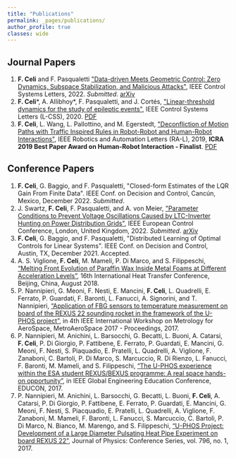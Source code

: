 ```yaml
---
title: "Publications"
permalink: _pages/publications/
author_profile: true
classes: wide
---
```

## Journal Papers

1. **F. Celi** and F. Pasqualetti ["Data-driven Meets Geometric Control: Zero Dynamics, Subspace Stabilization, and Malicious Attacks"](https://arxiv.org/pdf/2201.03656.pdf), IEEE Control Systems Letters, 2022. _Submitted_. [arXiv](https://arxiv.org/pdf/2201.03656.pdf)
1. **F. Celi**\*, A. Allibhoy*, F. Pasqualetti, and J. Cortés, ["Linear-threshold dynamics for the study of epileptic events"](https://ieeexplore.ieee.org/document/9257486), IEEE Control Systems Letters (L-CSS), 2020. [PDF](/assets/pdf/20-FC-AA-FP-JC.pdf)
2. **F. Celi**, L. Wang, L. Pallottino, and M. Egerstedt, ["Deconfliction of Motion Paths with Traffic Inspired Rules in Robot-Robot and Human-Robot Interactions"](https://ieeexplore.ieee.org/document/8643446/), IEEE Robotics and Automation Letters (RA-L), 2019, <i class="fas fa-trophy" aria-hidden="true"></i> **ICRA 2019 Best Paper Award on Human-Robot Interaction - Finalist**. [PDF](/assets/pdf/19-FC-LW-LP-ME.pdf)

## Conference Papers
1. **F. Celi**, G. Baggio, and F. Pasqualetti, "Closed-form Estimates of the LQR Gain From Finite Data". IEEE Conf. on Decision and Control, Cancún, Mexico, December 2022. _Submitted_.
1. J. Swartz, **F. Celi**, F. Pasqualetti, and A. von Meier, ["Parameter Conditions to Prevent Voltage Oscillations Caused by LTC-Inverter Hunting on Power Distribution Grids"](https://arxiv.org/abs/2111.04815), IEEE European Control Conference, London, United Kingdom, 2022. _Submitted_. [arXiv](https://arxiv.org/abs/2111.04815)
1. **F. Celi**, G. Baggio, and F. Pasqualetti, "Distributed Learning of Optimal Controls for Linear Systems". IEEE Conf. on Decision and Control, Austin, TX, December 2021. Accepted.
3. A. S. Viglione, **F. Celi**, M. Mameli, P. Di Marco, and S. Filippeschi, [“Melting Front Evolution of Paraffin Wax Inside Metal Foams at Different Acceleration Levels”](http://ihtcdigitallibrary.com/conferences/ihtc16,12836fc9222e6095,292c90a229876f74.html), 16th International Heat Transfer Conference, Beijing, China, August 2018.
6. P. Nannipieri, G. Meoni, F. Nesti, E. Mancini, **F. Celi**, L. Quadrelli, E. Ferrato, P. Guardati, F. Baronti, L. Fanucci, A. Signorini, and T. Nannipieri, [“Application of FBG sensors to temperature measurement on board of the REXUS 22 sounding rocket in the framework of the U-PHOS project”](https://ieeexplore.ieee.org/document/7999618/), in 4th IEEE International Workshop on Metrology for AeroSpace, MetroAeroSpace 2017 - Proceedings, 2017.
7. P. Nannipieri, M. Anichini, L. Barsocchi, G. Becatti, L. Buoni, A. Catarsi, **F. Celi**, P. Di Giorgio, P. Fattibene, E. Ferrato, P. Guardati, E. Mancini, G. Meoni, F. Nesti, S. Piaquadio, E. Pratelli, L. Quadrelli, A. Viglione, F. Zanaboni, C. Bartoli, P. Di Marco, S. Marcuccio, R. Di Rienzo, L. Fanucci, F. Baronti, M. Mameli, and S. Filippeschi, [“The U-PHOS experience within the ESA student REXUS/BEXUS programme: A real space hands-on opportunity”](https://ieeexplore.ieee.org/document/7942947/), in IEEE Global Engineering Education Conference, EDUCON, 2017.
8. P. Nannipieri, M. Anichini, L. Barsocchi, G. Becatti, L. Buoni, **F. Celi**, A. Catarsi, P. Di Giorgio, P. Fattibene, E. Ferrato, P. Guardati, E. Mancini, G. Meoni, F. Nesti, S. Piacquadio, E. Pratelli, L. Quadrelli, A. Viglione, F. Zanaboni, M. Mameli, F. Baronti, L. Fanucci, S. Marcuccio, C. Bartoli, P. Di Marco, N. Bianco, M. Marengo, and S. Filippeschi, [“U-PHOS Project: Development of a Large Diameter Pulsating Heat Pipe Experiment on board REXUS 22”](https://iopscience.iop.org/article/10.1088/1742-6596/796/1/012044), Journal of Physics: Conference Series, vol. 796, no. 1, 2017.
